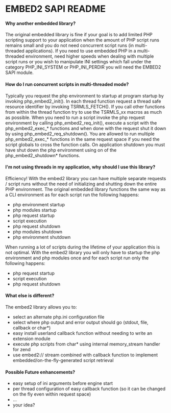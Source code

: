 EMBED2 SAPI README 
==================

#### Why another embedded library?
The original embedded library is fine if your goal is to add limited PHP scripting support
to your application when the amount of PHP script runs remains small and you do not
need concurrent script runs (in multi-threaded applications). If you need to use embedded
PHP in a multi-threaded environment, need higher speeds when dealing with multiple script
runs or you wish to manipulate INI settings which fall under the category PHP_INI_SYSTEM
or PHP_INI_PERDIR you will need the EMBED2 SAPI module.


#### How do I run concurrent scripts in multi-threaded mode?
Typically you request the php environment to startup at program startup by invoking
php_embed2_init(). In each thread function request a thread safe resource identifier
by invoking TSRMLS_FETCH(). If you call other functions from
within the thread function try to use the TSRMLS_xx macros as much as possible.
When you need to run a script invoke the php request environment by calling 
php_embed2_req_init(), execute a script with the php_embed2_exec_* functions and when 
done with the request shut it down by using php_embed2_req_shutdown(). You are allowed
to run multiple php_embed2_exec_* functions in the same request space if you need the 
script globals to cross the function calls. On application shutdown you must have shut
down the php environment using on of the php_embed2_shutdown* functions.


#### I'm not using threads in my application, why should I use this library?
Efficiency! With the embed2 library you can have multiple separate requests / script runs
without the need of initializing and shutting down the entire PHP environment. The original
embedded library functions the same way as a CLI environment as for each script run the 
following happens: 
- php environment startup
- php modules startup
- php request startup
- script execution
- php request shutdown
- php modules shutdown
- php environment shutdown

When running a lot of scripts during the lifetime of your application this is not optimal. 
With the embed2 library you will only have to startup the php environment and php modules 
once and for each script run only the following happens:
- php request startup
- script execution
- php request shutdown


#### What else is different?
The embed2 library allows you to:
- select an alternate php.ini configuration file
- select where php output and error output should go (stdout, file, callback or char*) 
- easy install userland callback function without needing to write an extension module
- execute php scripts from char* using internal memory_stream handler for zend
- use embed2:// stream combined with callback function to implement embedded/on-the-fly-generated script retrieval


#### Possible Future enhancements?
- easy setup of ini arguments before engine start
- per thread configuration of easy callback function (so it can be changed on the fly even within request space)
- ...
- your idea?
